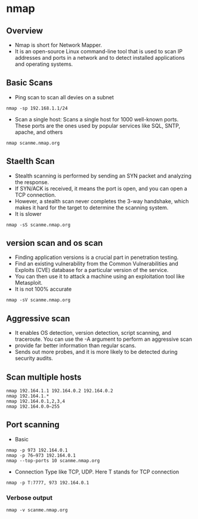 # nmap

## Overview
* Nmap is short for Network Mapper. 
* It is an open-source Linux command-line tool that is used to scan IP addresses and ports in a network and to detect installed applications and operating systems.

## Basic Scans
* Ping scan to scan all devies on a subnet
```
nmap -sp 192.168.1.1/24
```

* Scan a single host: Scans a single host for 1000 well-known ports. These ports are the ones used by popular services like SQL, SNTP, apache, and others
```
nmap scanme.nmap.org
```

## Staelth Scan
* Stealth scanning is performed by sending an SYN packet and analyzing the response. 
* If SYN/ACK is received, it means the port is open, and you can open a TCP connection.
* However, a stealth scan never completes the 3-way handshake, which makes it hard for the target to determine the scanning system.
* It is slower
```
nmap -sS scanme.nmap.org
```

## version scan and os scan
* Finding application versions is a crucial part in penetration testing.
* Find an existing vulnerability from the Common Vulnerabilities and Exploits (CVE) database for a particular version of the service. 
* You can then use it to attack a machine using an exploitation tool like Metasploit.
* It is not 100% accurate
```
nmap -sV scanme.nmap.org
```

## Aggressive scan
* It enables OS detection, version detection, script scanning, and traceroute. You can use the -A argument to perform an aggressive scan
* provide far better information than regular scans. 
* Sends out more probes, and it is more likely to be detected during security audits.


## Scan multiple hosts
```
nmap 192.164.1.1 192.164.0.2 192.164.0.2
nmap 192.164.1.*
nmap 192.164.0.1,2,3,4
nmap 192.164.0.0–255

```

## Port scanning

* Basic
```
nmap -p 973 192.164.0.1
nmap -p 76–973 192.164.0.1
nmap --top-ports 10 scanme.nmap.org
```

* Connection Type like TCP, UDP. Here T stands for TCP connection

```
nmap -p T:7777, 973 192.164.0.1
```

### Verbose output
```
nmap -v scanme.nmap.org
```









